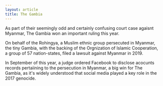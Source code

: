 ```yaml
---
layout: article
title: The Gambia
---
```


As part of their seemingly odd and certainly confusing court case agaisnt Myanmar, The Gambia won an important ruling this year.

On behalf of the Rohingya, a Muslim ethnic group persecuted in Myanmar, the tiny Gambia, with the backing of the Orgnization of Islamic Cooperation, a group of 57 nation-states, filed a lawsuit against Myanmar in 2019.

In September of this year, a judge ordered Facebook to disclose acocunts records pertaiining to the persecution in Myanmar, a big win for The Gambia, as it's widely understood that social media played a key role in the 2017 genocide.
